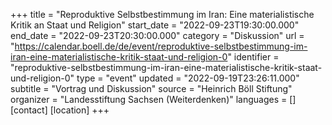 +++
title = "Reproduktive Selbstbestimmung im Iran: Eine materialistische Kritik an Staat und Religion"
start_date = "2022-09-23T19:30:00.000"
end_date = "2022-09-23T20:30:00.000"
category = "Diskussion"
url = "https://calendar.boell.de/de/event/reproduktive-selbstbestimmung-im-iran-eine-materialistische-kritik-staat-und-religion-0"
identifier = "reproduktive-selbstbestimmung-im-iran-eine-materialistische-kritik-staat-und-religion-0"
type = "event"
updated = "2022-09-19T23:26:11.000"
subtitle = "Vortrag und Diskussion"
source = "Heinrich Böll Stiftung"
organizer = "Landesstiftung Sachsen (Weiterdenken)"
languages = []
[contact]
[location]
+++